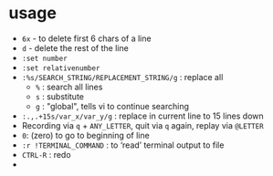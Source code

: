 # usage
- `6x` - to delete first 6 chars of a line
- `d` - delete the rest of the line
- `:set number`
- `:set relativenumber`
- `:%s/SEARCH_STRING/REPLACEMENT_STRING/g` : replace all
	- `%` : search all lines
	- `s` : substitute 
	- `g` : "global", tells vi to continue searching
- `:.,.+15s/var_x/var_y/g` : replace in current line to 15 lines down
- Recording via `q` + `ANY_LETTER`, quit via `q` again, replay via `@LETTER`
- `0`: (zero) to go to beginning of line
- `:r !TERMINAL_COMMAND` : to ‘read’ terminal output to file
- `CTRL-R` : redo
- 